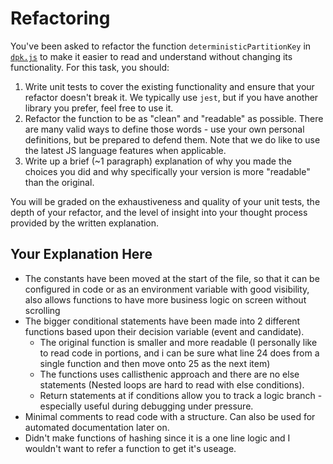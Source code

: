 # Refactoring

You've been asked to refactor the function `deterministicPartitionKey` in [`dpk.js`](dpk.js) to make it easier to read and understand without changing its functionality. For this task, you should:

1. Write unit tests to cover the existing functionality and ensure that your refactor doesn't break it. We typically use `jest`, but if you have another library you prefer, feel free to use it.
2. Refactor the function to be as "clean" and "readable" as possible. There are many valid ways to define those words - use your own personal definitions, but be prepared to defend them. Note that we do like to use the latest JS language features when applicable.
3. Write up a brief (~1 paragraph) explanation of why you made the choices you did and why specifically your version is more "readable" than the original.

You will be graded on the exhaustiveness and quality of your unit tests, the depth of your refactor, and the level of insight into your thought process provided by the written explanation.

## Your Explanation Here
- The constants have been moved at the start of the file, so that it can be configured in code or as an environment variable with good visibility, also allows functions to have more business logic on screen without scrolling
- The bigger conditional statements have been made into 2 different functions based upon their decision variable (event and candidate).
    - The original function is smaller and more readable (I personally like to read code in portions, and i can be sure what line 24 does from a single function and then move onto 25 as the next item) 
    - The functions uses callisthenic approach and there are no else statements (Nested loops are hard to read with else conditions).
    - Return statements at if conditions allow you to track a logic branch - especially useful during debugging under pressure.
- Minimal comments to read code with a structure. Can also be used for automated documentation later on.
- Didn't make functions of hashing since it is a one line logic and I wouldn't want to refer a function to get it's useage. 